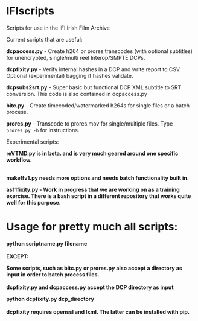 # IFIscripts
Scripts for use in the IFI Irish Film Archive

Current scripts that are useful:

<b>dcpaccess.py</b> - Create h264 or prores transcodes (with optional subtitles) for unencrypted, single/multi reel Interop/SMPTE DCPs.

<b>dcpfixity.py</b> - Verify internal hashes in a DCP and write report to CSV. Optional (experimental) bagging if hashes validate.

<b>dcpsubs2srt.py</b> - Super basic but functional DCP XML subtitle to SRT conversion. This code is also contained in dcpaccess.py

<b>bitc.py</b> - Create timecoded/watermarked h264s for single files or a batch process.

<b>prores.py</b> - Transcode to prores.mov for single/multiple files. Type `prores.py -h` for instructions.

Experimental scripts: 

<b>reVTMD.py<b/> is in beta. and is very much geared around one specific workflow.<br><br>

<b>makeffv1.py</b> needs more options and needs batch functionality built in.

<b>as11fixity.py</b> - Work in progress that we are working on as a training exercise. There is a bash script in a different repository that works quite well for this purpose.

<h1>Usage for pretty much all scripts:<br></h1>
python scriptname.py filename<br>
<br>
<b>EXCEPT:</b> <br>

Some scripts, such as bitc.py or prores.py also accept a directory as input in order to batch process files.<br>
<br>
dcpfixity.py and dcpaccess.py accept the DCP directory as input <br>

python dcpfixity.py dcp_directory
<br><br>
dcpfixity requires openssl and lxml. The latter can be installed with pip.
